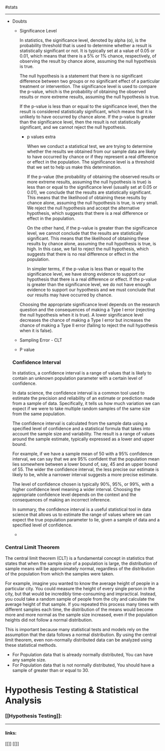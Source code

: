 #stats 

-----------------

- Doubts
    - Significance Level
        
        In statistics, the significance level, denoted by alpha (α), is the probability threshold that is used to determine whether a result is statistically significant or not. It is typically set at a value of 0.05 or 0.01, which means that there is a 5% or 1% chance, respectively, of observing the result by chance alone, assuming the null hypothesis is true.
        
        The null hypothesis is a statement that there is no significant difference between two groups or no significant effect of a particular treatment or intervention. The significance level is used to compare the p-value, which is the probability of obtaining the observed results or more extreme results, assuming the null hypothesis is true.
        
        If the p-value is less than or equal to the significance level, then the result is considered statistically significant, which means that it is unlikely to have occurred by chance alone. If the p-value is greater than the significance level, then the result is not statistically significant, and we cannot reject the null hypothesis.
        
        - p values extra
            
            When we conduct a statistical test, we are trying to determine whether the results we obtained from our sample data are likely to have occurred by chance or if they represent a real difference or effect in the population. The significance level is a threshold that we set to help us make this determination.
            
            If the p-value (the probability of obtaining the observed results or more extreme results, assuming the null hypothesis is true) is less than or equal to the significance level (usually set at 0.05 or 0.01), we conclude that the results are statistically significant. This means that the likelihood of obtaining these results by chance alone, assuming the null hypothesis is true, is very small. We reject the null hypothesis and accept the alternative hypothesis, which suggests that there is a real difference or effect in the population.
            
            On the other hand, if the p-value is greater than the significance level, we cannot conclude that the results are statistically significant. This means that the likelihood of obtaining these results by chance alone, assuming the null hypothesis is true, is high. In this case, we fail to reject the null hypothesis, which suggests that there is no real difference or effect in the population.
            
            In simpler terms, if the p-value is less than or equal to the significance level, we have strong evidence to support our hypothesis that there is a real difference or effect. If the p-value is greater than the significance level, we do not have enough evidence to support our hypothesis and we must conclude that our results may have occurred by chance.
            
        
        Choosing the appropriate significance level depends on the research question and the consequences of making a Type I error (rejecting the null hypothesis when it is true). A lower significance level decreases the chance of making a Type I error but increases the chance of making a Type II error (failing to reject the null hypothesis when it is false).
        
    - Sampling Error - CLT
    - P value
    
    ### Confidence Interval
    
    In statistics, a confidence interval is a range of values that is likely to contain an unknown population parameter with a certain level of confidence.
    
    In data science, the confidence interval is a common tool used to estimate the precision and reliability of an estimate or prediction made from a sample of data. Specifically, it tells us how much variation we can expect if we were to take multiple random samples of the same size from the same population.
    
    The confidence interval is calculated from the sample data using a specified level of confidence and a statistical formula that takes into account the sample size and variability. The result is a range of values around the sample estimate, typically expressed as a lower and upper bound.
    
    For example, if we have a sample mean of 50 with a 95% confidence interval, we can say that we are 95% confident that the population mean lies somewhere between a lower bound of, say, 45 and an upper bound of 55. The wider the confidence interval, the less precise our estimate is likely to be, while a narrower interval suggests a more precise estimate.
    
    The level of confidence chosen is typically 90%, 95%, or 99%, with a higher confidence level meaning a wider interval. Choosing the appropriate confidence level depends on the context and the consequences of making an incorrect inference.
    
    In summary, the confidence interval is a useful statistical tool in data science that allows us to estimate the range of values where we can expect the true population parameter to lie, given a sample of data and a specified level of confidence.
    
    - 

### Central Limit Theorem

The central limit theorem (CLT) is a fundamental concept in statistics that states that when the sample size of a population is large, the distribution of sample means will be approximately normal, regardless of the distribution of the population from which the samples were taken.

For example, imagine you wanted to know the average height of people in a particular city. You could measure the height of every single person in the city, but that would be incredibly time-consuming and impractical. Instead, you could take a random sample of people from the city and calculate the average height of that sample. If you repeated this process many times with different samples each time, the distribution of the means would become more and more normal as the sample size increased, even if the population heights did not follow a normal distribution.

This is important because many statistical tests and models rely on the assumption that the data follows a normal distribution. By using the central limit theorem, even non-normally distributed data can be analyzed using these statistical methods.

- For Population data that is already normally distributed, You can have any sample size.
- For Population data that is not normally distributed, You should have a sample of greater than or equal to 30.

# Hypothesis Testing & Statistical Analysis


### [[Hypothesis Testing]]:






---------------------
#### links:
[[]]
[[]]